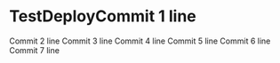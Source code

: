 # TestDeployCommit 1 line
Commit 2 line
Commit 3 line
Commit 4 line
Commit 5 line
Commit 6 line
Commit 7 line
